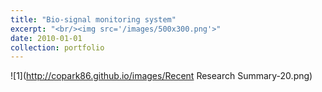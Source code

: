```yaml
---
title: "Bio-signal monitoring system"
excerpt: "<br/><img src='/images/500x300.png'>"
date: 2010-01-01
collection: portfolio
---
```



![1](http://copark86.github.io/images/Recent Research Summary-20.png)


